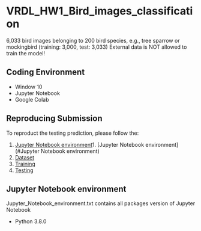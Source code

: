 # VRDL_HW1_Bird_images_classification
6,033 bird images belonging to 200 bird species, e.g., tree sparrow or mockingbird (training: 3,000, test: 3,033)
External data is NOT allowed to train the model!

## Coding Environment
- Window 10
- Jupyter Notebook
- Google Colab

## Reproducing Submission
To reproduct the testing prediction, please follow the:
1. [Jupyter Notebook environment](#Jupyter_Notebook_environment)1. [Jupyter Notebook environment](#Jupyter Notebook environment)
2. [Dataset](#dataset-preparation)
3. [Training](#training)
4. [Testing](#testing)

## Jupyter Notebook environment
Jupyter_Notebook_environment.txt contains all packages version of Jupyter Notebook
- Python 3.8.0

